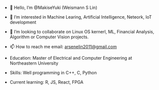 - 👋 Hello, I’m @MakiseYuki (Weismann S Lin)
- 👀 I’m interested in Machine Learing, Artificial Intelligence, Neteork, IoT development
- 💞️ I’m looking to collaborate on Linux OS kernerl, ML, Financial Analysis, Algorithm or Computer Vision projects.
- 📫 How to reach me email: arsenelin2011@gmail.com

- Education: Master of Electrical and Computer Engineering at Northeastern University
- Skills: Well programming in C++, C, Python
- Current learning: R, JS, React, FPGA

<!---
MakiseYuki/MakiseYuki is a ✨ special ✨ repository because its `README.md` (this file) appears on your GitHub profile.
You can click the Preview link to take a look at your changes.
--->
